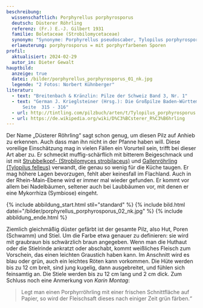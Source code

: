 ```yaml
---
beschreibung:
  wissenschaftlich: Porphyrellus porphyrosporus
  deutsch: Düsterer Röhrling
  referenz: (Fr.) E.-J. Gilbert 1931
  familie: Boletaceae (Strobilomycetaceae)
  synonym: "Synonyme: Porphyrellus pseudoscaber, Tylopilus porphyrosporus"
  erlaeuterung: porphyrosporus = mit porphyrfarbenen Sporen
profil:
  aktualisiert: 2024-02-29
  autor_in: Dieter Gewalt
hauptbild:
  anzeige: true
  datei: /bilder/porphyrellus_porphyrosporus_01_nk.jpg
  legende: "2 Fotos: Norbert Kühnberger"
literatur:
  - text: "Breitenbach & Kränzlin: Pilze der Schweiz Band 3, Nr. 1"
  - text: "German J. Krieglsteiner (Hrsg.): Die Großpilze Baden-Württembergs Band 2,
      Seite  315 - 316"
  - url: http://tintling.com/pilzbuch/arten/t/Tylopilus_porphyrosporus.html
  - url: https://de.wikipedia.org/wiki/D%C3%BCsterer_R%C3%B6hrling
---
```

Der Name „Düsterer Röhrling“ sagt schon genug, um diesen Pilz auf Anhieb zu erkennen. Auch dass man ihn nicht in der Pfanne haben will. Diese voreilige Einschätzung mag in vielen Fällen ein Vorurteil sein, trifft bei dieser Art aber zu. Er schmeckt muffig-schärflich mit bitterem Beigeschmack und ist mit [Strubbelkopf- (Strobilomyces strobilaceus)](/pilze/strobilomyces-strobilaceus-strubbelkopfröhrling) und [Gallenröhrling (Tylopilus felleus)](/pilze/tylopilus-felleus-gallenröhrling-bitterling) verwandt, die genau so wenig für die Küche taugen. Er mag höhere Lagen bevorzugen, fehlt aber keinesfall im Flachland. Auch in der Rhein-Main-Ebene wird er immer mal wieder gefunden. Er kommt vor allem bei Nadelbäumen, seltener auch bei Laubbäumen vor, mit denen er eine Mykorrhiza (Symbiose) eingeht.

{% include abbildung_start.html stil="standard" %}
{% include bild.html datei="/bilder/porphyrellus_porphyrosporus_02_nk.jpg" %}
{% include abbildung_ende.html %}

Ziemlich gleichmäßig düster gefärbt ist der gesamte Pilz, also Hut, Poren (Schwamm) und Stiel. Um die Farbe etwa genauer zu definieren: sie wird mit graubraun bis schwärzlich braun angegeben. Wenn man die Huthaut oder die Stielrinde ankratzt oder abschabt, kommt weißliches Fleisch zum Vorschein, das einen leichten Graustich haben kann. Im Anschnitt wird es blau oder grün, auch ein leichtes Röten kann vorkommen. Die Hüte werden bis zu 12 cm breit, sind jung kugelig, dann ausgebreitet, und fühlen sich  feinsamtig an. Die Stiele werden bis zu 12 cm lang und 2 cm dick. Zum Schluss noch eine Anmerkung von *Karin Montag*:

> Legt man einen Porphyrröhrling mit einer frischen Schnittfläche auf Papier, so wird der Fleischsaft dieses nach einiger Zeit grün färben.“